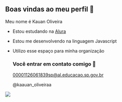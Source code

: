 ## Boas vindas ao meu perfil 🌟

Meu nome é Kauan Oliveira 

- Estou estudando na [Alura](https://www.alura.com.br)
- Estou me desenvolvendo na linguagem Javascript
- Utilizo esse espaço para minha organização

  ### Você entrar em contato comigo 🖤

  00001126061839sp@al.educacao.sp.gov.br

  @kaauan_oliveiraa

![](https://media1.tenor.com/m/1sDzCJLIFmsAAAAd/smiling-kiara-carrera.gif)
